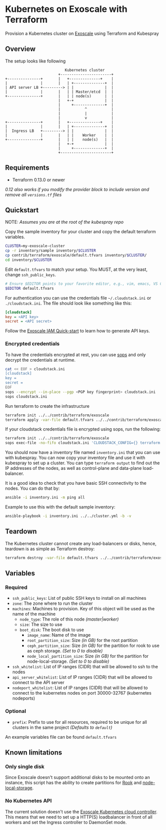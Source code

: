 # Kubernetes on Exoscale with Terraform

Provision a Kubernetes cluster on [Exoscale](https://www.exoscale.com/) using Terraform and Kubespray

## Overview

The setup looks like following

```text
                           Kubernetes cluster
                        +-----------------------+
+---------------+       |   +--------------+    |
|               |       |   | +--------------+  |
| API server LB +---------> | |              |  |
|               |       |   | | Master/etcd  |  |
+---------------+       |   | | node(s)      |  |
                        |   +-+              |  |
                        |     +--------------+  |
                        |           ^           |
                        |           |           |
                        |           v           |
+---------------+       |   +--------------+    |
|               |       |   | +--------------+  |
|  Ingress LB   +---------> | |              |  |
|               |       |   | |    Worker    |  |
+---------------+       |   | |    node(s)   |  |
                        |   +-+              |  |
                        |     +--------------+  |
                        +-----------------------+
```

## Requirements

* Terraform 0.13.0 or newer

*0.12 also works if you modify the provider block to include version and remove all `versions.tf` files*

## Quickstart

NOTE: *Assumes you are at the root of the kubespray repo*

Copy the sample inventory for your cluster and copy the default terraform variables.

```bash
CLUSTER=my-exoscale-cluster
cp -r inventory/sample inventory/$CLUSTER
cp contrib/terraform/exoscale/default.tfvars inventory/$CLUSTER/
cd inventory/$CLUSTER
```

Edit `default.tfvars` to match your setup. You MUST, at the very least, change `ssh_public_keys`.

```bash
# Ensure $EDITOR points to your favorite editor, e.g., vim, emacs, VS Code, etc.
$EDITOR default.tfvars
```

For authentication you can use the credentials file `~/.cloudstack.ini` or `./cloudstack.ini`.
The file should look like something like this:

```ini
[cloudstack]
key = <API key>
secret = <API secret>
```

Follow the [Exoscale IAM Quick-start](https://community.exoscale.com/documentation/iam/quick-start/) to learn how to generate API keys.

### Encrypted credentials

To have the credentials encrypted at rest, you can use [sops](https://github.com/mozilla/sops) and only decrypt the credentials at runtime.

```bash
cat << EOF > cloudstack.ini
[cloudstack]
key =
secret =
EOF
sops --encrypt --in-place --pgp <PGP key fingerprint> cloudstack.ini
sops cloudstack.ini
```

Run terraform to create the infrastructure

```bash
terraform init ../../contrib/terraform/exoscale
terraform apply -var-file default.tfvars ../../contrib/terraform/exoscale
```

If your cloudstack credentials file is encrypted using sops, run the following:

```bash
terraform init ../../contrib/terraform/exoscale
sops exec-file -no-fifo cloudstack.ini 'CLOUDSTACK_CONFIG={} terraform apply -var-file default.tfvars ../../contrib/terraform/exoscale'
```

You should now have a inventory file named `inventory.ini` that you can use with kubespray.
You can now copy your inventory file and use it with kubespray to set up a cluster.
You can type `terraform output` to find out the IP addresses of the nodes, as well as control-plane and data-plane load-balancer.

It is a good idea to check that you have basic SSH connectivity to the nodes. You can do that by:

```bash
ansible -i inventory.ini -m ping all
```

Example to use this with the default sample inventory:

```bash
ansible-playbook -i inventory.ini ../../cluster.yml -b -v
```

## Teardown

The Kubernetes cluster cannot create any load-balancers or disks, hence, teardown is as simple as Terraform destroy:

```bash
terraform destroy -var-file default.tfvars ../../contrib/terraform/exoscale
```

## Variables

### Required

* `ssh_public_keys`: List of public SSH keys to install on all machines
* `zone`: The zone where to run the cluster
* `machines`: Machines to provision. Key of this object will be used as the name of the machine
  * `node_type`: The role of this node *(master|worker)*
  * `size`: The size to use
  * `boot_disk`: The boot disk to use
    * `image_name`: Name of the image
    * `root_partition_size`: Size *(in GB)* for the root partition
    * `ceph_partition_size`: Size *(in GB)* for the partition for rook to use as ceph storage. *(Set to 0 to disable)*
    * `node_local_partition_size`: Size *(in GB)* for the partition for node-local-storage. *(Set to 0 to disable)*
* `ssh_whitelist`: List of IP ranges (CIDR) that will be allowed to ssh to the nodes
* `api_server_whitelist`: List of IP ranges (CIDR) that will be allowed to connect to the API server
* `nodeport_whitelist`: List of IP ranges (CIDR) that will be allowed to connect to the kubernetes nodes on port 30000-32767 (kubernetes nodeports)

### Optional

* `prefix`: Prefix to use for all resources, required to be unique for all clusters in the same project *(Defaults to `default`)*

An example variables file can be found `default.tfvars`

## Known limitations

### Only single disk

Since Exoscale doesn't support additional disks to be mounted onto an instance, this script has the ability to create partitions for [Rook](https://rook.io/) and [node-local-storage](https://kubernetes.io/docs/concepts/storage/volumes/#local).

### No Kubernetes API

The current solution doesn't use the [Exoscale Kubernetes cloud controller](https://github.com/exoscale/exoscale-cloud-controller-manager).
This means that we need to set up a HTTP(S) loadbalancer in front of all workers and set the Ingress controller to DaemonSet mode.
